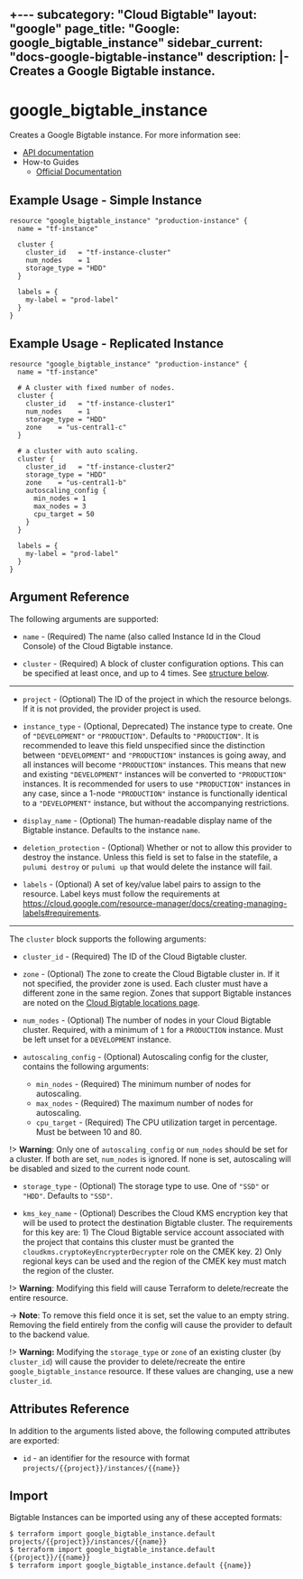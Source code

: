 +---
subcategory: "Cloud Bigtable"
layout: "google"
page_title: "Google: google_bigtable_instance"
sidebar_current: "docs-google-bigtable-instance"
description: |-
  Creates a Google Bigtable instance.
---

# google_bigtable_instance

Creates a Google Bigtable instance. For more information see:

* [API documentation](https://cloud.google.com/bigtable/docs/reference/admin/rest/v2/projects.instances.clusters)
* How-to Guides
    * [Official Documentation](https://cloud.google.com/bigtable/docs)

## Example Usage - Simple Instance

```hcl
resource "google_bigtable_instance" "production-instance" {
  name = "tf-instance"

  cluster {
    cluster_id   = "tf-instance-cluster"
    num_nodes    = 1
    storage_type = "HDD"
  }

  labels = {
    my-label = "prod-label"
  }
}
```

## Example Usage - Replicated Instance

```hcl
resource "google_bigtable_instance" "production-instance" {
  name = "tf-instance"

  # A cluster with fixed number of nodes.
  cluster {
    cluster_id   = "tf-instance-cluster1"
    num_nodes    = 1
    storage_type = "HDD"
    zone    = "us-central1-c"
  }

  # a cluster with auto scaling.
  cluster {
    cluster_id   = "tf-instance-cluster2"
    storage_type = "HDD"
    zone    = "us-central1-b"
    autoscaling_config {
      min_nodes = 1
      max_nodes = 3
      cpu_target = 50
    }
  }

  labels = {
    my-label = "prod-label"
  }
}
```


## Argument Reference

The following arguments are supported:

* `name` - (Required) The name (also called Instance Id in the Cloud Console) of the Cloud Bigtable instance.

* `cluster` - (Required) A block of cluster configuration options. This can be specified at least once, and up to 4 times.
See [structure below](#nested_cluster).

-----

* `project` - (Optional) The ID of the project in which the resource belongs. If it
    is not provided, the provider project is used.

* `instance_type` - (Optional, Deprecated) The instance type to create. One of `"DEVELOPMENT"` or `"PRODUCTION"`. Defaults to `"PRODUCTION"`.
    It is recommended to leave this field unspecified since the distinction between `"DEVELOPMENT"` and `"PRODUCTION"` instances is going away,
    and all instances will become `"PRODUCTION"` instances. This means that new and existing `"DEVELOPMENT"` instances will be converted to
    `"PRODUCTION"` instances. It is recommended for users to use `"PRODUCTION"` instances in any case, since a 1-node `"PRODUCTION"` instance
    is functionally identical to a `"DEVELOPMENT"` instance, but without the accompanying restrictions.

* `display_name` - (Optional) The human-readable display name of the Bigtable instance. Defaults to the instance `name`.

* `deletion_protection` - (Optional) Whether or not to allow this provider to destroy the instance. Unless this field is set to false
in the statefile, a `pulumi destroy` or `pulumi up` that would delete the instance will fail.

* `labels` - (Optional) A set of key/value label pairs to assign to the resource. Label keys must follow the requirements at https://cloud.google.com/resource-manager/docs/creating-managing-labels#requirements.


-----

<a name="nested_cluster"></a>The `cluster` block supports the following arguments:

* `cluster_id` - (Required) The ID of the Cloud Bigtable cluster.

* `zone` - (Optional) The zone to create the Cloud Bigtable cluster in. If it not
specified, the provider zone is used. Each cluster must have a different zone in the same region. Zones that support
Bigtable instances are noted on the [Cloud Bigtable locations page](https://cloud.google.com/bigtable/docs/locations).

* `num_nodes` - (Optional) The number of nodes in your Cloud Bigtable cluster.
Required, with a minimum of `1` for a `PRODUCTION` instance. Must be left unset
for a `DEVELOPMENT` instance.

* `autoscaling_config` - (Optional) Autoscaling config for the cluster, contains the following arguments:

  * `min_nodes` - (Required) The minimum number of nodes for autoscaling.
  * `max_nodes` - (Required) The maximum number of nodes for autoscaling.
  * `cpu_target` - (Required) The CPU utilization target in percentage. Must be between 10 and 80.

!> **Warning**: Only one of `autoscaling_config` or `num_nodes` should be set for a cluster. If both are set, `num_nodes` is ignored. If none is set, autoscaling will be disabled and sized to the current node count.

* `storage_type` - (Optional) The storage type to use. One of `"SSD"` or
`"HDD"`. Defaults to `"SSD"`.

* `kms_key_name` - (Optional) Describes the Cloud KMS encryption key that will be used to protect the destination Bigtable cluster. The requirements for this key are: 1) The Cloud Bigtable service account associated with the project that contains this cluster must be granted the `cloudkms.cryptoKeyEncrypterDecrypter` role on the CMEK key. 2) Only regional keys can be used and the region of the CMEK key must match the region of the cluster.

!> **Warning**: Modifying this field will cause Terraform to delete/recreate the entire resource.

-> **Note**: To remove this field once it is set, set the value to an empty string. Removing the field entirely from the config will cause the provider to default to the backend value.

!> **Warning:** Modifying the `storage_type` or `zone` of an existing cluster (by
`cluster_id`) will cause the provider to delete/recreate the entire
`google_bigtable_instance` resource. If these values are changing, use a new
`cluster_id`.

## Attributes Reference

In addition to the arguments listed above, the following computed attributes are exported:

* `id` - an identifier for the resource with format `projects/{{project}}/instances/{{name}}`

## Import

Bigtable Instances can be imported using any of these accepted formats:

```
$ terraform import google_bigtable_instance.default projects/{{project}}/instances/{{name}}
$ terraform import google_bigtable_instance.default {{project}}/{{name}}
$ terraform import google_bigtable_instance.default {{name}}
```
